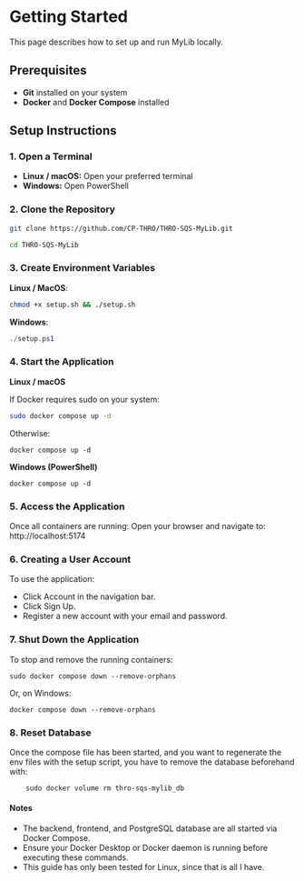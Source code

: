 # Getting Started

This page describes how to set up and run MyLib locally.


## Prerequisites

- **Git** installed on your system
- **Docker** and **Docker Compose** installed

## Setup Instructions

### 1. Open a Terminal

- **Linux / macOS:** Open your preferred terminal
- **Windows:** Open PowerShell



### 2. Clone the Repository

```bash
git clone https://github.com/CP-THRO/THRO-SQS-MyLib.git
```
```bash
cd THRO-SQS-MyLib
```

### 3. Create Environment Variables
**Linux / MacOS**:
```bash
chmod +x setup.sh && ./setup.sh
```
**Windows**:
```PowerShell
./setup.ps1
```


### 4. Start the Application
**Linux / macOS**

If Docker requires sudo on your system:
```bash
sudo docker compose up -d
```
Otherwise:

```
docker compose up -d
```

**Windows (PowerShell)**

```
docker compose up -d
```

###  5. Access the Application
Once all containers are running:
Open your browser and navigate to: http://localhost:5174

### 6. Creating a User Account

To use the application:
- Click Account in the navigation bar.
- Click Sign Up.
- Register a new account with your email and password.

### 7. Shut Down the Application

To stop and remove the running containers:

```
sudo docker compose down --remove-orphans
```

Or, on Windows:

```
docker compose down --remove-orphans
```

### 8. Reset Database

Once the compose file has been started, and you want to regenerate the env files with the setup script, you have to remove the database beforehand with:
```
    sudo docker volume rm thro-sqs-mylib_db
```

#### Notes
- The backend, frontend, and PostgreSQL database are all started via Docker Compose.
- Ensure your Docker Desktop or Docker daemon is running before executing these commands.
- This guide has only been tested for Linux, since that is all I have.